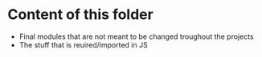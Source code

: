 # Content of this folder
- Final modules that are not meant to be changed troughout the projects
- The stuff that is reuired/imported in JS